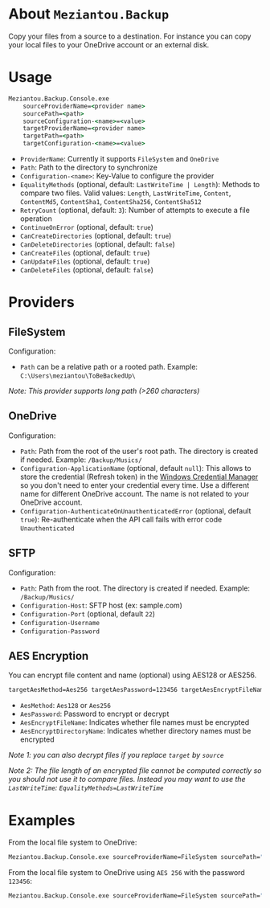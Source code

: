 # About `Meziantou.Backup`

Copy your files from a source to a destination.
For instance you can copy your local files to your OneDrive account or an external disk.

# Usage

```cmd
Meziantou.Backup.Console.exe
    sourceProviderName=<provider name>
    sourcePath=<path>
    sourceConfiguration-<name>=<value>
    targetProviderName=<provider name>
    targetPath=<path>
    targetConfiguration-<name>=<value>
```

- `ProviderName`: Currently it supports `FileSystem` and `OneDrive`
- `Path`: Path to the directory to synchronize
- `Configuration-<name>`: Key-Value to configure the provider
- `EqualityMethods` (optional, default: `LastWriteTime | Length`): Methods to compare two files. Valid values: `Length`, `LastWriteTime`, `Content`, `ContentMd5`, `ContentSha1`, `ContentSha256`, `ContentSha512`
- `RetryCount` (optional, default: `3`): Number of attempts to execute a file operation
- `ContinueOnError` (optional, default: `true`)
- `CanCreateDirectories` (optional, default: `true`)
- `CanDeleteDirectories` (optional, default: `false`)
- `CanCreateFiles` (optional, default: `true`)
- `CanUpdateFiles` (optional, default: `true`)
- `CanDeleteFiles` (optional, default: `false`)

# Providers

## FileSystem

Configuration:

- `Path` can be a relative path or a rooted path. Example: `C:\Users\meziantou\ToBeBackedUp\`

*Note: This provider supports long path (>260 characters)*

## OneDrive

Configuration:

- `Path`: Path from the root of the user's root path. The directory is created if needed. Example: `/Backup/Musics/`
- `Configuration-ApplicationName` (optional, default `null`): This allows to store the credential (Refresh token) in the [Windows Credential Manager](http://windows.microsoft.com/en-us/windows7/what-is-credential-manager) so you don't need to enter your credential every time. Use a different name for different OneDrive account. The name is not related to your OneDrive account.
- `Configuration-AuthenticateOnUnauthenticatedError` (optional, default `true`): Re-authenticate when the API call fails with error code `Unauthenticated`

## SFTP

Configuration:
    
- `Path`: Path from the root. The directory is created if needed. Example: `/Backup/Musics/`
- `Configuration-Host`: SFTP host (ex: sample.com)
- `Configuration-Port` (optional, default `22`)
- `Configuration-Username`
- `Configuration-Password`

## AES Encryption

You can encrypt file content and name (optional) using AES128 or AES256.

```cmd
targetAesMethod=Aes256 targetAesPassword=123456 targetAesEncryptFileName=true targetAesEncryptDirectoryName=true
```

- `AesMethod`: `Aes128` or `Aes256`
- `AesPassword`: Password to encrypt or decrypt
- `AesEncryptFileName`: Indicates whether file names must be encrypted
- `AesEncryptDirectoryName`: Indicates whether directory names must be encrypted

*Note 1: you can also decrypt files if you replace `target` by `source`*

*Note 2: The file length of an encrypted file cannot be computed correctly so you should not use it to compare files. Instead you may want to use the `LastWriteTime`: `EqualityMethods=LastWriteTime`*


# Examples

From the local file system to OneDrive:
```cmd
Meziantou.Backup.Console.exe sourceProviderName=FileSystem sourcePath="C:\Users\meziantou\ToBeBackedUp" targetProviderName=OneDrive targetPath="/Backup/meziantou/" targetConfiguration-ApplicationName="Meziantou.Backup.OneDrive.Meziantou"
```

From the local file system to OneDrive using `AES 256` with the password `123456`:
```cmd
Meziantou.Backup.Console.exe sourceProviderName=FileSystem sourcePath="C:\Users\meziantou\ToBeBackedUp" targetProviderName=OneDrive targetPath="/Backup/meziantou/" targetConfiguration-ApplicationName="Meziantou.Backup.OneDrive.Meziantou" targetAesMethod=Aes256 targetAesPassword=123456 targetAesEncryptFileName=true targetAesEncryptDirectoryName=true EqualityMethods=LastWriteTime
```


